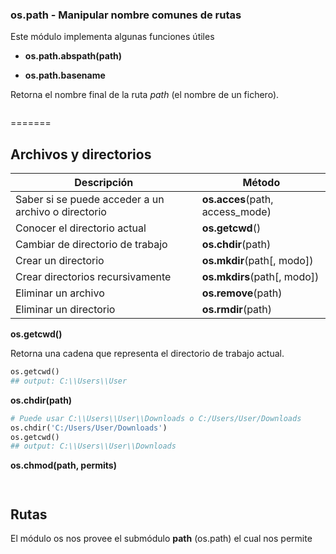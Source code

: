 ### os.path - Manipular nombre comunes de rutas


Este módulo implementa algunas funciones útiles










- **os.path.abspath(path)**


- **os.path.basename**

Retorna el nombre final de la ruta *path* (el nombre de un fichero).

```py


```
=======
## Archivos y directorios

| Descripción | Método |
| ----------- | ------ |
|Saber si se puede acceder a un archivo o directorio|**os.acces**(path, access_mode)|
|Conocer el directorio actual|**os.getcwd**()|
|Cambiar de directorio de trabajo|**os.chdir**(path)|
|Crear un directorio|**os.mkdir**(path[, modo])|
|Crear directorios recursivamente|**os.mkdirs**(path[, modo])|
|Eliminar un archivo|**os.remove**(path)|
|Eliminar un directorio|**os.rmdir**(path)|



**os.getcwd()**

Retorna una cadena que representa el directorio de trabajo actual.

```python
os.getcwd()
## output: C:\\Users\\User
```

**os.chdir(path)**

```python
# Puede usar C:\\Users\\User\\Downloads o C:/Users/User/Downloads 
os.chdir('C:/Users/User/Downloads')
os.getcwd()
## output: C:\\Users\\User\\Downloads
```

**os.chmod(path, permits)**

```python

```


```python

```

## Rutas

El módulo os nos provee el submódulo **path** (os.path) el cual nos permite

